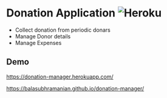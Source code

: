 # Donation Application ![Heroku](https://heroku-badge.herokuapp.com/?app=donation-manager)

- Collect donation from periodic donars
- Manage Donor details
- Manage Expenses

## Demo

https://donation-manager.herokuapp.com/

https://balasubhramanian.github.io/donation-manager/
